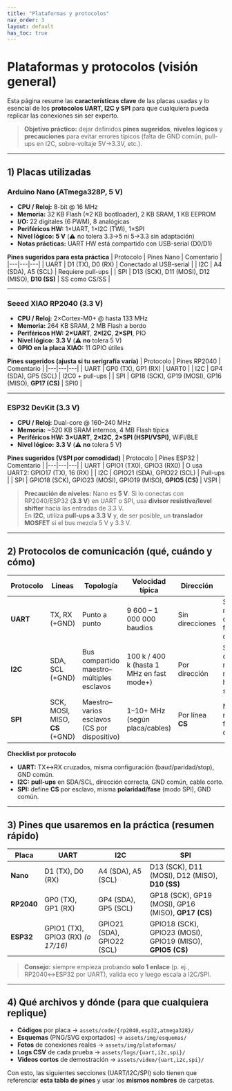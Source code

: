 ```yaml
---
title: "Plataformas y protocolos"
nav_order: 3
layout: default
has_toc: true
---
```


# Plataformas y protocolos (visión general)

Esta página resume las **características clave** de las placas usadas y lo esencial de los **protocolos UART, I2C y SPI** para que cualquiera pueda replicar las conexiones sin ser experto.

> **Objetivo práctico:** dejar definidos **pines sugeridos**, **niveles lógicos** y **precauciones** para evitar errores típicos (falta de GND común, pull-ups en I2C, sobre-voltaje 5V→3.3V, etc.).

---

## 1) Placas utilizadas

### Arduino Nano (ATmega328P, 5 V)
- **CPU / Reloj:** 8-bit @ 16 MHz  
- **Memoria:** 32 KB Flash (≈2 KB bootloader), 2 KB SRAM, 1 KB EEPROM  
- **I/O:** 22 digitales (6 PWM), 8 analógicas  
- **Periféricos HW:** 1×UART, 1×I2C (TWI), 1×SPI  
- **Nivel lógico:** **5 V** (⚠️ no tolera 3.3→5 ni 5→3.3 sin adaptación)  
- **Notas prácticas:** UART HW está compartido con USB-serial (D0/D1)

**Pines sugeridos para esta práctica**
| Protocolo | Pines Nano | Comentario |
|---|---|---|
| UART | D1 (TX), D0 (RX) | Conectado al USB-serial |
| I2C | A4 (SDA), A5 (SCL) | Requiere pull-ups |
| SPI | D13 (SCK), D11 (MOSI), D12 (MISO), **D10 (SS)** | SS como CS/SS |

---

### Seeed XIAO **RP2040** (3.3 V)
- **CPU / Reloj:** 2×Cortex-M0+ @ hasta 133 MHz  
- **Memoria:** 264 KB SRAM, 2 MB Flash a bordo  
- **Periféricos HW:** **2×UART**, **2×I2C**, **2×SPI**, PIO  
- **Nivel lógico:** **3.3 V** (⚠️ **no** tolera 5 V)  
- **GPIO en la placa XIAO:** 11 GPIO útiles

**Pines sugeridos (ajusta si tu serigrafía varía)**
| Protocolo | Pines RP2040 | Comentario |
|---|---|---|
| UART | GP0 (TX), GP1 (RX) | UART0 |
| I2C | GP4 (SDA), GP5 (SCL) | I2C0 + pull-ups |
| SPI | GP18 (SCK), GP19 (MOSI), GP16 (MISO), **GP17 (CS)** | SPI0 |

---

### ESP32 DevKit (3.3 V)
- **CPU / Reloj:** Dual-core @ 160–240 MHz  
- **Memoria:** ~520 KB SRAM internos, 4 MB Flash típica  
- **Periféricos HW:** **3×UART**, **2×I2C**, **2×SPI (HSPI/VSPI)**, WiFi/BLE  
- **Nivel lógico:** **3.3 V** (⚠️ **no** tolera 5 V)

**Pines sugeridos (VSPI por comodidad)**
| Protocolo | Pines ESP32 | Comentario |
|---|---|---|
| UART | GPIO1 (TX0), GPIO3 (RX0) | O usa UART2: GPIO17 (TX), 16 (RX) |
| I2C | GPIO21 (SDA), GPIO22 (SCL) | Pull-ups |
| SPI | GPIO18 (SCK), GPIO23 (MOSI), GPIO19 (MISO), **GPIO5 (CS)** | VSPI |

> **Precaución de niveles:** Nano es **5 V**. Si lo conectas con RP2040/ESP32 (**3.3 V**) en UART o SPI, usa **divisor resistivo/level shifter** hacia las entradas de 3.3 V.  
> En **I2C**, utiliza **pull-ups a 3.3 V** y, de ser posible, un **translador MOSFET** si el bus mezcla 5 V y 3.3 V.

---

## 2) Protocolos de comunicación (qué, cuándo y cómo)

| Protocolo | Líneas | Topología | Velocidad típica | Dirección | Pros | Contras |
|---|---|---|---|---|---|---|
| **UART** | TX, RX (+GND) | Punto a punto | 9 600 – 1 000 000 baudios | Sin direcciones | Simple, muy común, fácil de depurar | No multi-nodo, timing sensible |
| **I2C** | SDA, SCL (+GND) | Bus compartido maestro–múltiples esclavos | 100 k / 400 k (hasta 1 MHz en fast mode+) | Por dirección | Solo 2 cables, multi-nodo, hot-swap | Requiere **pull-ups**, más ruido/latencia |
| **SPI** | SCK, MOSI, MISO, **CS** (+GND) | Maestro–varios esclavos (CS por dispositivo) | 1–10+ MHz (según placa/cables) | Por línea **CS** | Muy rápido, full-duplex | Más cables, un **CS** por esclavo |

**Checklist por protocolo**
- **UART:** TX↔RX cruzados, misma configuración (baud/paridad/stop), GND común.  
- **I2C:** **pull-ups** en SDA/SCL, dirección correcta, GND común, cable corto.  
- **SPI:** define **CS** por esclavo, misma **polaridad/fase** (modo SPI), GND común.

---

## 3) Pines que usaremos en la práctica (resumen rápido)

| Placa | UART | I2C | SPI |
|---|---|---|---|
| **Nano** | D1 (TX), D0 (RX) | A4 (SDA), A5 (SCL) | D13 (SCK), D11 (MOSI), D12 (MISO), **D10 (SS)** |
| **RP2040** | GP0 (TX), GP1 (RX) | GP4 (SDA), GP5 (SCL) | GP18 (SCK), GP19 (MOSI), GP16 (MISO), **GP17 (CS)** |
| **ESP32** | GPIO1 (TX), GPIO3 (RX) *(o 17/16)* | GPIO21 (SDA), GPIO22 (SCL) | GPIO18 (SCK), GPIO23 (MOSI), GPIO19 (MISO), **GPIO5 (CS)** |

> **Consejo:** siempre empieza probando **solo 1 enlace** (p. ej., RP2040↔ESP32 por UART), valida eco y luego escala a I2C/SPI.

---

## 4) Qué archivos y dónde (para que cualquiera replique)

- **Códigos** por placa → `assets/code/{rp2040,esp32,atmega328}/`  
- **Esquemas** (PNG/SVG exportados) → `assets/img/esquemas/`  
- **Fotos** de conexiones reales → `assets/img/plataformas/`  
- **Logs CSV** de cada prueba → `assets/logs/{uart,i2c,spi}/`  
- **Videos cortos** de demostración → `assets/video/{uart,i2c,spi}/`

Con esto, las siguientes secciones (UART/I2C/SPI) solo tienen que referenciar **esta tabla de pines** y usar los **mismos nombres** de carpetas.
